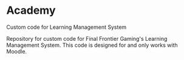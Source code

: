 # Academy
Custom code for Learning Management System

Repository for custom code for Final Frontier Gaming's Learning Management System. This code is designed for and only works with Moodle.
